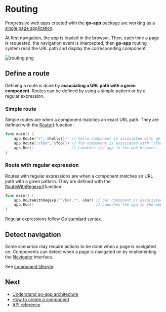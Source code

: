 # Routing

Progressive web apps created with the **go-app** package are working as a [single page application](https://en.wikipedia.org/wiki/Single-page_application).

At first navigation, the app is loaded in the browser. Then, each time a page is requested, the navigation event is intercepted, then **go-app** routing system read the URL path and display the corresponding component.

![routing.png](/web/images/routing.png)

## Define a route

Defining a route is done by **associating a URL path with a given component**. Routes can be defined by using a simple pattern or by a regular expression.

### Simple route

Simple routes are when a component matches an exact URL path. They are defined with the [Route()](/reference#Route) function:

```go
func main() {
	app.Route("/", &hello{})  // hello component is associated with default path "/".
	app.Route("/foo", &foo{}) // foo component is associated with "/foo".
	app.Run()                 // Launches the app in the web browser.
}
```

### Route with regular expression

Routes with regular expressions are when a component matches an URL path with a given pattern. They are defined with the [RouteWithRegexp()](/reference#RouteWithRegexp)function:

```go
func main() {
	app.RouteWithRegexp("^/bar.*", &bar) // bar component is associated with all paths that start with /bar.
	app.Run()                            // Launches the app in the web browser.
}
```

Regular expressions follow [Go standard syntax](https://github.com/google/re2/wiki/Syntax).

## Detect navigation

Some scenarios may require actions to be done when a page is navigated on. Components can detect when a page is navigated on by implementing the [Navigator](/reference#Navigator) interface.

See [component lifecyle](/components#onnav).

## Next

- [Understand go-app architecture](/architecture)
- [How to create a component](/components)
- [API reference](/reference)
